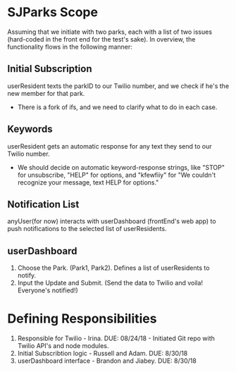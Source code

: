 # SJParks Scope
Assuming that we initiate with two parks, each with a list of two issues (hard-coded in the front end for the test's sake). In overview, the functionality flows in the following manner:

## Initial Subscription 
userResident texts the parkID to our Twilio number, and we check if he's the new member for that park. 
- There is a fork of ifs, and we need to clarify what to do in each case.

## Keywords 
userResident gets an automatic response for any text they send to our Twilio number.  
- We should decide on automatic keyword-response strings, like "STOP" for unsubscribe, "HELP" for options, and "kfewfiiy" for "We couldn't recognize your message, text HELP for options."

## Notification List 
anyUser(for now) interacts with userDashboard (frontEnd's web app) to push notifications to the selected list of userResidents.

## userDashboard
1. Choose the Park. (Park1, Park2). Defines a list of userResidents to notify.
2. Input the Update and Submit. (Send the data to Twilio and voila! Everyone's notified!)

# Defining Responsibilities
1. Responsible for Twilio - Irina. DUE: 08/24/18 - Initiated Git repo with Twilio API's and node modules.
2. Initial Subscribtion logic - Russell and Adam. DUE: 8/30/18
3. userDashboard interface - Brandon and Jiabey. DUE: 8/30/18
